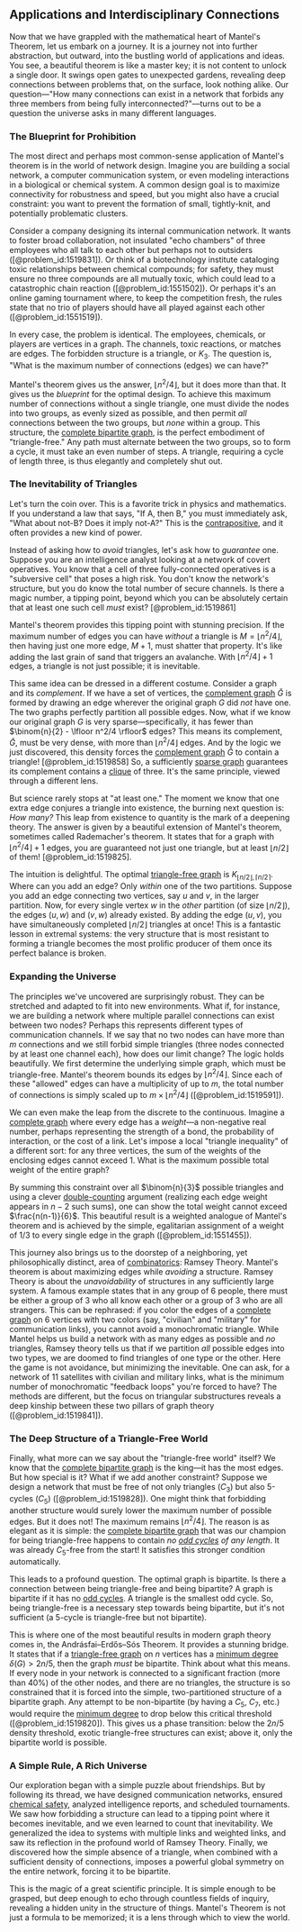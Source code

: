 ## Applications and Interdisciplinary Connections

Now that we have grappled with the mathematical heart of Mantel's Theorem, let us embark on a journey. It is a journey not into further abstraction, but outward, into the bustling world of applications and ideas. You see, a beautiful theorem is like a master key; it is not content to unlock a single door. It swings open gates to unexpected gardens, revealing deep connections between problems that, on the surface, look nothing alike. Our question—"How many connections can exist in a network that forbids any three members from being fully interconnected?"—turns out to be a question the universe asks in many different languages.

### The Blueprint for Prohibition

The most direct and perhaps most common-sense application of Mantel's theorem is in the world of network design. Imagine you are building a social network, a computer communication system, or even modeling interactions in a biological or chemical system. A common design goal is to maximize connectivity for robustness and speed, but you might also have a crucial constraint: you want to prevent the formation of small, tightly-knit, and potentially problematic clusters.

Consider a company designing its internal communication network. It wants to foster broad collaboration, not insulated "echo chambers" of three employees who all talk to each other but perhaps not to outsiders ([@problem_id:1519831]). Or think of a biotechnology institute cataloging toxic relationships between chemical compounds; for safety, they must ensure no three compounds are all mutually toxic, which could lead to a catastrophic chain reaction ([@problem_id:1551502]). Or perhaps it's an online gaming tournament where, to keep the competition fresh, the rules state that no trio of players should have all played against each other ([@problem_id:1551519]).

In every case, the problem is identical. The employees, chemicals, or players are vertices in a graph. The channels, toxic reactions, or matches are edges. The forbidden structure is a triangle, or $K_3$. The question is, "What is the maximum number of connections (edges) we can have?"

Mantel's theorem gives us the answer, $\lfloor n^2/4 \rfloor$, but it does more than that. It gives us the *blueprint* for the optimal design. To achieve this maximum number of connections without a single triangle, one must divide the nodes into two groups, as evenly sized as possible, and then permit *all* connections between the two groups, but *none* within a group. This structure, the [complete bipartite graph](@article_id:275735), is the perfect embodiment of "triangle-free." Any path must alternate between the two groups, so to form a cycle, it must take an even number of steps. A triangle, requiring a cycle of length three, is thus elegantly and completely shut out.

### The Inevitability of Triangles

Let's turn the coin over. This is a favorite trick in physics and mathematics. If you understand a law that says, "If A, then B," you must immediately ask, "What about not-B? Does it imply not-A?" This is the [contrapositive](@article_id:264838), and it often provides a new kind of power.

Instead of asking how to *avoid* triangles, let's ask how to *guarantee* one. Suppose you are an intelligence analyst looking at a network of covert operatives. You know that a cell of three fully-connected operatives is a "subversive cell" that poses a high risk. You don't know the network's structure, but you do know the total number of secure channels. Is there a magic number, a tipping point, beyond which you can be absolutely certain that at least one such cell *must* exist? [@problem_id:1519861]

Mantel's theorem provides this tipping point with stunning precision. If the maximum number of edges you can have *without* a triangle is $M = \lfloor n^2/4 \rfloor$, then having just one more edge, $M+1$, must shatter that property. It's like adding the last grain of sand that triggers an avalanche. With $\lfloor n^2/4 \rfloor + 1$ edges, a triangle is not just possible; it is inevitable.

This same idea can be dressed in a different costume. Consider a graph and its *complement*. If we have a set of vertices, the [complement graph](@article_id:275942) $\bar{G}$ is formed by drawing an edge wherever the original graph $G$ did *not* have one. The two graphs perfectly partition all possible edges. Now, what if we know our original graph $G$ is very sparse—specifically, it has fewer than $\binom{n}{2} - \lfloor n^2/4 \rfloor$ edges? This means its complement, $\bar{G}$, must be very dense, with more than $\lfloor n^2/4 \rfloor$ edges. And by the logic we just discovered, this density forces the [complement graph](@article_id:275942) $\bar{G}$ to contain a triangle! [@problem_id:1519858] So, a sufficiently [sparse graph](@article_id:635101) guarantees its complement contains a [clique](@article_id:275496) of three. It's the same principle, viewed through a different lens.

But science rarely stops at "at least one." The moment we know that one extra edge conjures a triangle into existence, the burning next question is: *How many?* This leap from existence to quantity is the mark of a deepening theory. The answer is given by a beautiful extension of Mantel's theorem, sometimes called Rademacher's theorem. It states that for a graph with $\lfloor n^2/4 \rfloor + 1$ edges, you are guaranteed not just one triangle, but at least $\lfloor n/2 \rfloor$ of them! [@problem_id:1519825].

The intuition is delightful. The optimal [triangle-free graph](@article_id:275552) is $K_{\lfloor n/2 \rfloor, \lceil n/2 \rceil}$. Where can you add an edge? Only *within* one of the two partitions. Suppose you add an edge connecting two vertices, say $u$ and $v$, in the larger partition. Now, for every single vertex $w$ in the *other* partition (of size $\lfloor n/2 \rfloor$), the edges $(u, w)$ and $(v, w)$ already existed. By adding the edge $(u,v)$, you have simultaneously completed $\lfloor n/2 \rfloor$ triangles at once! This is a fantastic lesson in extremal systems: the very structure that is most resistant to forming a triangle becomes the most prolific producer of them once its perfect balance is broken.

### Expanding the Universe

The principles we've uncovered are surprisingly robust. They can be stretched and adapted to fit into new environments. What if, for instance, we are building a network where multiple parallel connections can exist between two nodes? Perhaps this represents different types of communication channels. If we say that no two nodes can have more than $m$ connections and we still forbid simple triangles (three nodes connected by at least one channel each), how does our limit change? The logic holds beautifully. We first determine the underlying simple graph, which must be triangle-free. Mantel's theorem bounds its edges by $\lfloor n^2/4 \rfloor$. Since each of these "allowed" edges can have a multiplicity of up to $m$, the total number of connections is simply scaled up to $m \times \lfloor n^2/4 \rfloor$ ([@problem_id:1519591]).

We can even make the leap from the discrete to the continuous. Imagine a [complete graph](@article_id:260482) where every edge has a *weight*—a non-negative real number, perhaps representing the strength of a bond, the probability of interaction, or the cost of a link. Let's impose a local "triangle inequality" of a different sort: for any three vertices, the sum of the weights of the enclosing edges cannot exceed 1. What is the maximum possible total weight of the entire graph?

By summing this constraint over all $\binom{n}{3}$ possible triangles and using a clever [double-counting](@article_id:152493) argument (realizing each edge weight appears in $n-2$ such sums), one can show the total weight cannot exceed $\frac{n(n-1)}{6}$. This beautiful result is a weighted analogue of Mantel's theorem and is achieved by the simple, egalitarian assignment of a weight of $1/3$ to every single edge in the graph ([@problem_id:1551455]).

This journey also brings us to the doorstep of a neighboring, yet philosophically distinct, area of [combinatorics](@article_id:143849): Ramsey Theory. Mantel's theorem is about maximizing edges while *avoiding* a structure. Ramsey Theory is about the *unavoidability* of structures in any sufficiently large system. A famous example states that in any group of 6 people, there must be either a group of 3 who all know each other or a group of 3 who are all strangers. This can be rephrased: if you color the edges of a [complete graph](@article_id:260482) on 6 vertices with two colors (say, "civilian" and "military" for communication links), you cannot avoid a monochromatic triangle. While Mantel helps us build a network with as many edges as possible and *no* triangles, Ramsey theory tells us that if we partition *all* possible edges into two types, we are doomed to find triangles of one type or the other. Here the game is not avoidance, but minimizing the inevitable. One can ask, for a network of 11 satellites with civilian and military links, what is the minimum number of monochromatic "feedback loops" you're forced to have? The methods are different, but the focus on triangular substructures reveals a deep kinship between these two pillars of graph theory ([@problem_id:1519841]).

### The Deep Structure of a Triangle-Free World

Finally, what more can we say about the "triangle-free world" itself? We know that the [complete bipartite graph](@article_id:275735) is the king—it has the most edges. But how special is it? What if we add another constraint? Suppose we design a network that must be free of not only triangles ($C_3$) but also 5-cycles ($C_5$) ([@problem_id:1519828]). One might think that forbidding another structure would surely lower the maximum number of possible edges. But it does not! The maximum remains $\lfloor n^2/4 \rfloor$. The reason is as elegant as it is simple: the [complete bipartite graph](@article_id:275735) that was our champion for being triangle-free happens to contain *no [odd cycles](@article_id:270793) of any length*. It was already $C_5$-free from the start! It satisfies this stronger condition automatically.

This leads to a profound question. The optimal graph is bipartite. Is there a connection between being triangle-free and being bipartite? A graph is bipartite if it has no [odd cycles](@article_id:270793). A triangle is the smallest odd cycle. So, being triangle-free is a necessary step towards being bipartite, but it's not sufficient (a 5-cycle is triangle-free but not bipartite).

This is where one of the most beautiful results in modern graph theory comes in, the Andrásfai–Erdős–Sós Theorem. It provides a stunning bridge. It states that if a [triangle-free graph](@article_id:275552) on $n$ vertices has a [minimum degree](@article_id:273063) $\delta(G) > 2n/5$, then the graph *must* be bipartite. Think about what this means. If every node in your network is connected to a significant fraction (more than 40%) of the other nodes, and there are no triangles, the structure is so constrained that it is forced into the simple, two-partitioned structure of a bipartite graph. Any attempt to be non-bipartite (by having a $C_5$, $C_7$, etc.) would require the [minimum degree](@article_id:273063) to drop below this critical threshold ([@problem_id:1519820]). This gives us a phase transition: below the $2n/5$ density threshold, exotic triangle-free structures can exist; above it, only the bipartite world is possible.

### A Simple Rule, A Rich Universe

Our exploration began with a simple puzzle about friendships. But by following its thread, we have designed communication networks, ensured [chemical safety](@article_id:164994), analyzed intelligence reports, and scheduled tournaments. We saw how forbidding a structure can lead to a tipping point where it becomes inevitable, and we even learned to count that inevitability. We generalized the idea to systems with multiple links and weighted links, and saw its reflection in the profound world of Ramsey Theory. Finally, we discovered how the simple absence of a triangle, when combined with a sufficient density of connections, imposes a powerful global symmetry on the entire network, forcing it to be bipartite.

This is the magic of a great scientific principle. It is simple enough to be grasped, but deep enough to echo through countless fields of inquiry, revealing a hidden unity in the structure of things. Mantel's Theorem is not just a formula to be memorized; it is a lens through which to view the world.